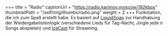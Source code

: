 +++
title = "Radio"
captionUrl = "https://radio.karimov.moscow/192kbps"
thumbnailPath = "/self/img/thumbs/radio.png"
weight = 2
+++
Funkstation, die ich zum Spaß erstellt habe.
Es basiert auf [LiquidSoap](https://www.liquidsoap.info/) zur Handhabung der Wiedergabelistenlogik (verschiedene Lieds für Tag-Nacht,
Jingle jede n Songs abspielen) und [IceCast](https://icecast.org/) für Streaming.
